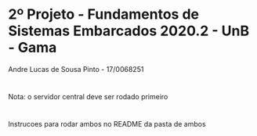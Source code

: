 2º Projeto - Fundamentos de Sistemas Embarcados 2020.2 - UnB - Gama
=========================
Andre Lucas de Sousa Pinto - 17/0068251

#

Nota: o servidor central deve ser rodado primeiro

#

Instrucoes para rodar ambos no README da pasta de ambos
